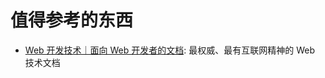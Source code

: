 # 值得参考的东西

- [Web 开发技术｜面向 Web 开发者的文档](https://developer.mozilla.org/zh-CN/docs/Web): 最权威、最有互联网精神的 Web 技术文档
